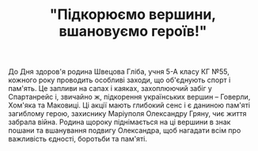 ﻿---
title: '"Підкорюємо вершини, вшановуємо героїв!"'
---

До Дня здоров'я родина Швецова Гліба, учня 5-А класу КГ №55, кожного року проводить особливі заходи, що об'єднують спорт і пам'ять. Це запливи на сапах і каяках, захоплюючий забіг у Спартанрейс і, звичайно ж, підкорення українських вершин – Говерли, Хом'яка та Маковиці. Ці акції мають глибокий сенс і є даниною пам'яті загиблому герою, захиснику Маріуполя Олександру Гряну, чиє життя забрала війна. Родина щороку піднімається на ці вершини в знак пошани та вшанування подвигу Олександра, щоб нагадати всім про важливість єдності, боротьби та пам'яті.

<slideshow />